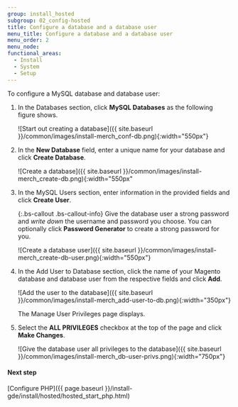 ```yaml
---
group: install_hosted
subgroup: 02_config-hosted
title: Configure a database and a database user
menu_title: Configure a database and a database user
menu_order: 2
menu_node:
functional_areas:
  - Install
  - System
  - Setup
---
```


To configure a MySQL database and database user:

1.	In the Databases section, click **MySQL Databases** as the following figure shows.

    ![Start out creating a database]({{ site.baseurl }}/common/images/install-merch_conf-db.png){:width="550px"}

2.	In the **New Database** field, enter a unique name for your database and click **Create Database**.

    ![Create a database]({{ site.baseurl }}/common/images/install-merch_create-db.png){:width="550px"

3.	In the MySQL Users section, enter information in the provided fields and click **Create User**.

    {:.bs-callout .bs-callout-info}
    Give the database user a strong password and <em>write down</em> the username and password you choose. You can optionally click **Password Generator** to create a strong password for you.

    ![Create a database user]({{ site.baseurl }}/common/images/install-merch_create-db-user.png){:width="550px"}

4.	In the Add User to Database section, click the name of your Magento database and database user from the respective fields and click **Add**.

    ![Add the user to the database]({{ site.baseurl }}/common/images/install-merch_add-user-to-db.png){:width="350px"}

    The Manage User Privileges page displays.

5.	Select the **ALL PRIVILEGES** checkbox at the top of the page and click **Make Changes**.

    ![Give the database user all privileges to the database]({{ site.baseurl }}/common/images/install-merch_db-user-privs.png){:width="750px"}

#### Next step

[Configure PHP]({{ page.baseurl }}/install-gde/install/hosted/hosted_start_php.html)
